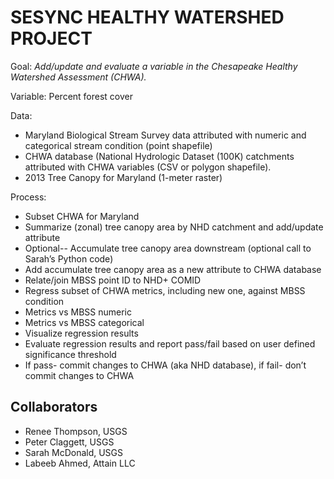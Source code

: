 # SESYNC HEALTHY WATERSHED PROJECT 

Goal: *Add/update and evaluate a variable in the Chesapeake Healthy Watershed Assessment (CHWA).*

Variable: Percent forest cover 

Data: 

* Maryland Biological Stream Survey data attributed with numeric and categorical stream condition (point shapefile) 
* CHWA database (National Hydrologic Dataset (100K) catchments attributed with CHWA variables (CSV or polygon shapefile).  
* 2013 Tree Canopy for Maryland (1-meter raster) 

Process: 

 * Subset CHWA for Maryland 
 * Summarize (zonal) tree canopy area by NHD catchment and add/update attribute 
 * Optional-- Accumulate tree canopy area downstream (optional call to Sarah’s Python code) 
 * Add accumulate tree canopy area as a new attribute to CHWA database 
 * Relate/join MBSS point ID to NHD+ COMID 
 * Regress subset of CHWA metrics, including new one, against MBSS condition 
 * Metrics vs MBSS numeric 
 * Metrics vs MBSS categorical 
 * Visualize regression results 
 * Evaluate regression results and report pass/fail based on user  defined significance threshold 
 * If pass- commit changes to CHWA (aka NHD database), if fail- don’t commit changes to CHWA 


[CONTRIBUTING.md]: CONTRIBUTING.md

## Collaborators
- Renee Thompson, USGS
- Peter Claggett, USGS
- Sarah McDonald, USGS
- Labeeb Ahmed, Attain LLC